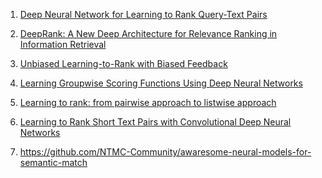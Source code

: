 1. [Deep Neural Network for Learning to Rank
Query-Text Pairs](https://arxiv.org/pdf/1802.08988.pdf)

2. [DeepRank: A New Deep Architecture for Relevance Ranking in
Information Retrieval](https://arxiv.org/pdf/1710.05649.pdf)

3. [Unbiased Learning-to-Rank with Biased Feedback](http://www.cs.cornell.edu/people/tj/publications/joachims_etal_17a.pdf)

4. [Learning Groupwise Scoring Functions
Using Deep Neural Networks](https://arxiv.org/pdf/1811.04415.pdf)

5. [Learning to rank: from pairwise approach to listwise approach](https://www.semanticscholar.org/paper/Learning-to-rank%3A-from-pairwise-approach-to-Cao-Qin/2e635989e232816546ef352edc38881580b04c1e)

6. [Learning to Rank Short Text Pairs with Convolutional Deep Neural Networks
](https://www.semanticscholar.org/paper/Learning-to-Rank-Short-Text-Pairs-with-Deep-Neural-Severyn-Moschitti/73d826d4c2363701b88e3e234fe3b8756c0f9671)

7. https://github.com/NTMC-Community/awaresome-neural-models-for-semantic-match
